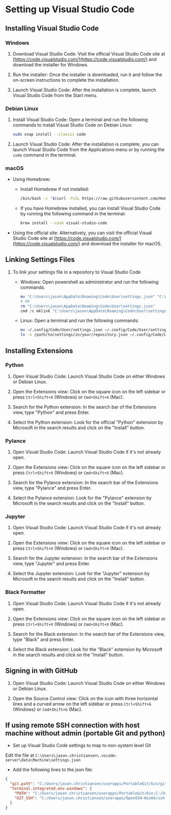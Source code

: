 # Setting up Visual Studio Code

## Installing Visual Studio Code

### Windows

1. Download Visual Studio Code: Visit the official Visual Studio Code site at [https://code.visualstudio.com/](https://code.visualstudio.com/) and download the installer for Windows.

2. Run the installer: Once the installer is downloaded, run it and follow the on-screen instructions to complete the installation.

3. Launch Visual Studio Code: After the installation is complete, launch Visual Studio Code from the Start menu.

### Debian Linux

1. Install Visual Studio Code: Open a terminal and run the following commands to install Visual Studio Code on Debian Linux:

    ```bash
    sudo snap install --classic code
    ```

2. Launch Visual Studio Code: After the installation is complete, you can launch Visual Studio Code from the Applications menu or by running the `code` command in the terminal.

### macOS

- Using Homebrew:
  - Install Homebrew if not installed:

      ```bash
      /bin/bash -c "$(curl -fsSL https://raw.githubusercontent.com/Homebrew/install/HEAD/install.sh)"
      ```

  - If you have Homebrew installed, you can install Visual Studio Code by running the following command in the terminal:

      ```bash
      brew install --cask visual-studio-code
      ```

- Using the official site: Alternatively, you can visit the official Visual Studio Code site at [https://code.visualstudio.com/](https://code.visualstudio.com/) and download the installer for macOS.

## Linking Settings Files

1. To link your settings file in a repository to Visual Studio Code

    - Windows: Open powershell as administrator and run the following commands:

        ```powershell
        mv "C:\Users\jason\AppData\Roaming\Code\User\settings.json" "C:\Users\jason\AppData\Roaming\Code\User\settings.json.bak"
        # OR
        rm "C:\Users\jason\AppData\Roaming\Code\User\settings.json"
        cmd /c mklink "C:\Users\jason\AppData\Roaming\Code\User\settings.json" "C:\Users\jason\GitHub\dotfiles\application_configs\vscode\settings.json"
        ```

    - Linux: Open a terminal and run the following commands:

        ```bash
        mv ~/.config/Code/User/settings.json ~/.config/Code/User/settings.json.bak
        ln -s /path/to/settings/in/your/repository.json ~/.config/Code/User/settings.json
        ```

## Installing Extensions

### Python

1. Open Visual Studio Code: Launch Visual Studio Code on either Windows or Debian Linux.

2. Open the Extensions view: Click on the square icon on the left sidebar or press `Ctrl+Shift+X` (Windows) or `Cmd+Shift+X` (Mac).

3. Search for the Python extension: In the search bar of the Extensions view, type "Python" and press Enter.

4. Select the Python extension: Look for the official "Python" extension by Microsoft in the search results and click on the "Install" button.

### Pylance

1. Open Visual Studio Code: Launch Visual Studio Code if it's not already open.

2. Open the Extensions view: Click on the square icon on the left sidebar or press `Ctrl+Shift+X` (Windows) or `Cmd+Shift+X` (Mac).

3. Search for the Pylance extension: In the search bar of the Extensions view, type "Pylance" and press Enter.

4. Select the Pylance extension: Look for the "Pylance" extension by Microsoft in the search results and click on the "Install" button.

### Jupyter

1. Open Visual Studio Code: Launch Visual Studio Code if it's not already open.

2. Open the Extensions view: Click on the square icon on the left sidebar or press `Ctrl+Shift+X` (Windows) or `Cmd+Shift+X` (Mac).

3. Search for the Jupyter extension: In the search bar of the Extensions view, type "Jupyter" and press Enter.

4. Select the Jupyter extension: Look for the "Jupyter" extension by Microsoft in the search results and click on the "Install" button.

### Black Formatter

1. Open Visual Studio Code: Launch Visual Studio Code if it's not already open.

2. Open the Extensions view: Click on the square icon on the left sidebar or press `Ctrl+Shift+X` (Windows) or `Cmd+Shift+X` (Mac).

3. Search for the Black extension: In the search bar of the Extensions view, type "Black" and press Enter.

4. Select the Black extension: Look for the "Black" extension by Microsoft in the search results and click on the "Install" button.

## Signing in with GitHub

1. Open Visual Studio Code: Launch Visual Studio Code on either Windows or Debian Linux.

2. Open the Source Control view: Click on the icon with three horizontal lines and a curved arrow on the left sidebar or press `Ctrl+Shift+G` (Windows) or `Cmd+Shift+G` (Mac).

## If using remote SSH connection with host machine without admin (portable Git and python)

- Set up Visual Studio Code settings to map to non-system level Git

Edit the file at `C:\Users\jason.christiansen\.vscode-server\data\Machine\settings.json`

- Add the following lines to the json file:

```json
{
  "git.path": "C:/Users/jason.christiansen/userapps/PortableGit/bin/git.exe",
  "terminal.integrated.env.windows": {
    "PATH": "C:/Users/jason.christiansen/userapps/PortableGit/bin;C:/Users/jason.christiansen/userapps/PortableGit/usr/bin;${env:PATH}",
    "GIT_SSH": "C:/Users/jason.christiansen/userapps/OpenSSH-Win64/ssh.exe"
  }
}
```
